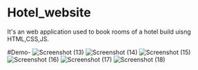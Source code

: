 # Hotel_website
It's an web application used to book rooms of a hotel build uisng HTML,CSS,JS.

#Demo-
![Screenshot (13)](https://github.com/deepjyoti24/Hotel_website/assets/122958715/835d1c86-6028-443c-9a85-decef0e91bcb)
![Screenshot (14)](https://github.com/deepjyoti24/Hotel_website/assets/122958715/f2ee9ef8-1cdd-4139-8d8a-4cc042c1ed53)
![Screenshot (15)](https://github.com/deepjyoti24/Hotel_website/assets/122958715/8df749d4-c366-4197-80a2-3859441df201)
![Screenshot (16)](https://github.com/deepjyoti24/Hotel_website/assets/122958715/dd5820d2-ca5a-49c7-a13d-9dbc955434a2)
![Screenshot (17)](https://github.com/deepjyoti24/Hotel_website/assets/122958715/37602af9-d8b5-40c4-ace9-e3c1c60f53d9)
![Screenshot (18)](https://github.com/deepjyoti24/Hotel_website/assets/122958715/0687dd1d-2840-4fb9-9947-ab0ef90d6c60)
